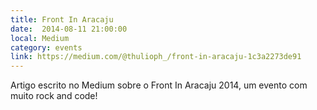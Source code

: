 ```yaml
---
title: Front In Aracaju
date:  2014-08-11 21:00:00
local: Medium
category: events
link: https://medium.com/@thulioph_/front-in-aracaju-1c3a2273de91
---
```


Artigo escrito no Medium sobre o Front In Aracaju 2014, um evento com muito rock and code!
